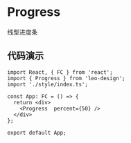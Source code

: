# Progress

线型进度条

## 代码演示

```tsx
import React, { FC } from 'react';
import { Progress } from 'leo-design';
import './style/index.ts';
 
const App: FC = () => {
  return <div>
    <Progress  percent={50} />
  </div>
};
 
export default App;
```

<API/>